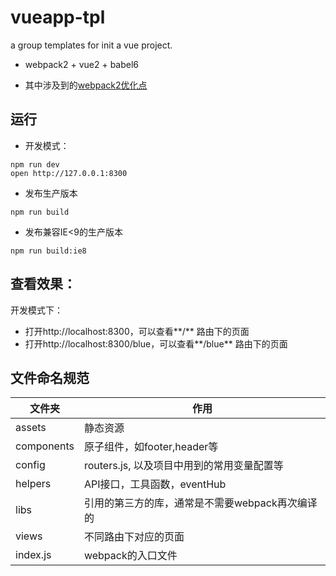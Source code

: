 # vueapp-tpl
a group templates for init a vue project.

* webpack2 + vue2 + babel6

* 其中涉及到的[webpack2优化点](https://imjiaolong.cn/post/webpack2.html)

## 运行

* 开发模式：

```
npm run dev
open http://127.0.0.1:8300
```
* 发布生产版本

```
npm run build
```
* 发布兼容IE<9的生产版本

```
npm run build:ie8
```

## 查看效果：
开发模式下：

* 打开http://localhost:8300，可以查看**/** 路由下的页面
* 打开http://localhost:8300/blue，可以查看**/blue** 路由下的页面

## 文件命名规范
| 文件夹 |作用|
| ------| ------ |
| assets | 静态资源| 
| components | 原子组件，如footer,header等|
| config | routers.js, 以及项目中用到的常用变量配置等 | 
| helpers | API接口，工具函数，eventHub |
| libs | 引用的第三方的库，通常是不需要webpack再次编译的 |
| views | 不同路由下对应的页面 | 
| index.js | webpack的入口文件 | 
